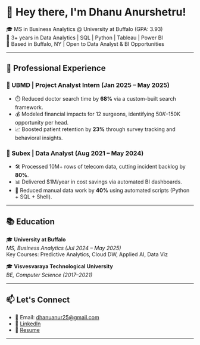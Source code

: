 # 👋 Hey there, I'm Dhanu Anurshetru!

🎓 MS in Business Analytics @ University at Buffalo (GPA: 3.93)  
💼 3+ years in Data Analytics | SQL | Python | Tableau | Power BI  
📍 Based in Buffalo, NY | Open to Data Analyst & BI Opportunities

---
## 💼 Professional Experience

### 🏥 UBMD | Project Analyst Intern (Jan 2025 – May 2025)
- ⏱️ Reduced doctor search time by **68%** via a custom-built search framework.
- 💰 Modeled financial impacts for 12 surgeons, identifying $50K–$150K opportunity per head.
- 📈 Boosted patient retention by **23%** through survey tracking and behavioral insights.

### 📡 Subex | Data Analyst (Aug 2021 – May 2024)
- 🛠️ Processed 10M+ rows of telecom data, cutting incident backlog by **80%**.
- 📊 Delivered $1M/year in cost savings via automated BI dashboards.
- 🔄 Reduced manual data work by **40%** using automated scripts (Python + SQL + Shell).

---
## 📚 Education

🎓 **University at Buffalo**  
*MS, Business Analytics (Jul 2024 – May 2025)*  
Key Courses: Predictive Analytics, Cloud DW, Applied AI, Data Viz

🎓 **Visvesvaraya Technological University**  
*BE, Computer Science (2017–2021)*

---

## 📫 Let's Connect
- 📧 Email: dhanuanur25@gmail.com  
- 💼 [LinkedIn](https://www.linkedin.com/in/dhanu-anurshetru-230285199)  
- 📁 [Resume](https://github.com/DhanuAnurshetru/DhanuAnurshetru/blob/main/Dhanu_Anurshetru_Analyst.pdf)


---

<!-- ! ![Dhanu's GitHub stats](https://github-readme-stats.vercel.app/api?username=Dhanuanur25&show_icons=true&theme=radical)
## ![Top Langs](https://github-readme-stats.vercel.app/api/top-langs/?username=Dhanuanur25&layout=compact&theme=radical)

---
